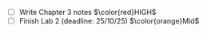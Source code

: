 - [ ] Write Chapter 3 notes $\color{red}HIGH$
- [ ] Finish Lab 2 (deadline: 25/10/25) $\color{orange}Mid$
<!--
- [x] Finish [[Report Lab 1 HTTP & DNS|lab 1]]:
	- [x] Ex 1
	- [x] Ex 2
	- [x] Ex 3
	- [x] Ex 1 extra
	- [x] Add the extra, export pdf and upload it before friday
-->